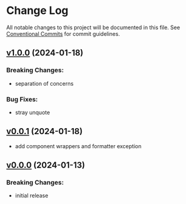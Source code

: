 # Change Log

All notable changes to this project will be documented in this file.
See [Conventional Commits](Https://conventionalcommits.org) for commit guidelines.

<!-- changelog -->

## [v1.0.0](https://github.com/frankdugan3/ash_pyro/compare/v0.0.1...v1.0.0) (2024-01-18)
### Breaking Changes:

* separation of concerns



### Bug Fixes:

* stray unquote

## [v0.0.1](https://github.com/frankdugan3/ash_pyro/compare/v0.0.0...v0.0.1) (2024-01-18)

- add component wrappers and formatter exception

## [v0.0.0](https://github.com/frankdugan3/ash_pyro/compare/v0.0.0...v0.0.0) (2024-01-13)

### Breaking Changes:

- initial release
